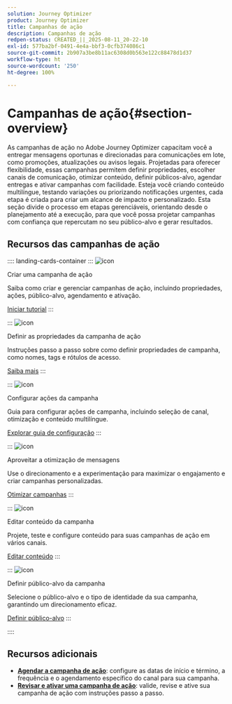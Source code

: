 ```yaml
---
solution: Journey Optimizer
product: Journey Optimizer
title: Campanhas de ação
description: Campanhas de ação
redpen-status: CREATED_||_2025-08-11_20-22-10
exl-id: 577ba2bf-0491-4e4a-bbf3-0cfb374086c1
source-git-commit: 2b907a3be8b11ac6308d0b563e122c88478d1d37
workflow-type: ht
source-wordcount: '250'
ht-degree: 100%

---
```


# Campanhas de ação{#section-overview}

As campanhas de ação no Adobe Journey Optimizer capacitam você a entregar mensagens oportunas e direcionadas para comunicações em lote, como promoções, atualizações ou avisos legais. Projetadas para oferecer flexibilidade, essas campanhas permitem definir propriedades, escolher canais de comunicação, otimizar conteúdo, definir públicos-alvo, agendar entregas e ativar campanhas com facilidade. Esteja você criando conteúdo multilíngue, testando variações ou priorizando notificações urgentes, cada etapa é criada para criar um alcance de impacto e personalizado. Esta seção divide o processo em etapas gerenciáveis, orientando desde o planejamento até a execução, para que você possa projetar campanhas com confiança que repercutam no seu público-alvo e gerar resultados.

## Recursos das campanhas de ação

:::: landing-cards-container
:::
![icon](https://cdn.experienceleague.adobe.com/icons/circle-play.svg?lang=pt-BR)

Criar uma campanha de ação

Saiba como criar e gerenciar campanhas de ação, incluindo propriedades, ações, público-alvo, agendamento e ativação.

[Iniciar tutorial](../using/campaigns/create-campaign.md)
:::

:::
![icon](https://cdn.experienceleague.adobe.com/icons/gear.svg)

Definir as propriedades da campanha de ação

Instruções passo a passo sobre como definir propriedades de campanha, como nomes, tags e rótulos de acesso.

[Saiba mais](../using/campaigns/campaign-properties.md)
:::

:::
![icon](https://cdn.experienceleague.adobe.com/icons/list-check.svg?lang=pt-BR)

Configurar ações da campanha

Guia para configurar ações de campanha, incluindo seleção de canal, otimização e conteúdo multilíngue.

[Explorar guia de configuração](../using/campaigns/campaign-action.md)
:::

:::
![icon](https://cdn.experienceleague.adobe.com/icons/bullseye.svg?lang=pt-BR)

Aproveitar a otimização de mensagens

Use o direcionamento e a experimentação para maximizar o engajamento e criar campanhas personalizadas.

[Otimizar campanhas](../using/campaigns/campaigns-message-optimization.md)
:::

:::
![icon](https://cdn.experienceleague.adobe.com/icons/pencil-alt.svg)

Editar conteúdo da campanha

Projete, teste e configure conteúdo para suas campanhas de ação em vários canais.

[Editar conteúdo](../using/campaigns/campaign-content.md)
:::

:::
![icon](https://cdn.experienceleague.adobe.com/icons/users.svg)

Definir público-alvo da campanha

Selecione o público-alvo e o tipo de identidade da sua campanha, garantindo um direcionamento eficaz.

[Definir público-alvo](../using/campaigns/campaign-audience.md)
:::

::::


## Recursos adicionais

- **[Agendar a campanha de ação](../using/campaigns/campaign-schedule.md)**: configure as datas de início e término, a frequência e o agendamento específico do canal para sua campanha.
- **[Revisar e ativar uma campanha de ação](../using/campaigns/review-activate-campaign.md)**: valide, revise e ative sua campanha de ação com instruções passo a passo.
